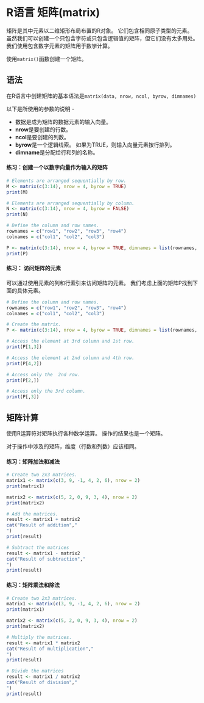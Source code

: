 # R语言 矩阵(matrix)

矩阵是其中元素以二维矩形布局布置的R对象。 它们包含相同原子类型的元素。 虽然我们可以创建一个只包含字符或只包含逻辑值的矩阵，但它们没有太多用处。 我们使用包含数字元素的矩阵用于数学计算。

使用`matrix()`函数创建一个矩阵。

## 语法

在R语言中创建矩阵的基本语法是`matrix(data, nrow, ncol, byrow, dimnames)`

以下是所使用的参数的说明 -

- 数据是成为矩阵的数据元素的输入向量。
- **nrow**是要创建的行数。
- **ncol**是要创建的列数。
- **byrow**是一个逻辑线索。 如果为TRUE，则输入向量元素按行排列。
- **dimname**是分配给行和列的名称。

#### 练习：创建一个以数字向量作为输入的矩阵

```R
# Elements are arranged sequentially by row.
M <- matrix(c(3:14), nrow = 4, byrow = TRUE)
print(M)

# Elements are arranged sequentially by column.
N <- matrix(c(3:14), nrow = 4, byrow = FALSE)
print(N)

# Define the column and row names.
rownames = c("row1", "row2", "row3", "row4")
colnames = c("col1", "col2", "col3")

P <- matrix(c(3:14), nrow = 4, byrow = TRUE, dimnames = list(rownames, colnames))
print(P)
```

#### 练习： 访问矩阵的元素

可以通过使用元素的列和行索引来访问矩阵的元素。 我们考虑上面的矩阵P找到下面的具体元素。

```R
# Define the column and row names.
rownames = c("row1", "row2", "row3", "row4")
colnames = c("col1", "col2", "col3")

# Create the matrix.
P <- matrix(c(3:14), nrow = 4, byrow = TRUE, dimnames = list(rownames, colnames))

# Access the element at 3rd column and 1st row.
print(P[1,3])

# Access the element at 2nd column and 4th row.
print(P[4,2])

# Access only the  2nd row.
print(P[2,])

# Access only the 3rd column.
print(P[,3])
```

## 矩阵计算

使用R运算符对矩阵执行各种数学运算。 操作的结果也是一个矩阵。

对于操作中涉及的矩阵，维度（行数和列数）应该相同。
#### 练习：矩阵加法和减法
```R
# Create two 2x3 matrices.
matrix1 <- matrix(c(3, 9, -1, 4, 2, 6), nrow = 2)
print(matrix1)

matrix2 <- matrix(c(5, 2, 0, 9, 3, 4), nrow = 2)
print(matrix2)

# Add the matrices.
result <- matrix1 + matrix2
cat("Result of addition","
")
print(result)

# Subtract the matrices
result <- matrix1 - matrix2
cat("Result of subtraction","
")
print(result)
```

#### 练习：矩阵乘法和除法

```R
# Create two 2x3 matrices.
matrix1 <- matrix(c(3, 9, -1, 4, 2, 6), nrow = 2)
print(matrix1)

matrix2 <- matrix(c(5, 2, 0, 9, 3, 4), nrow = 2)
print(matrix2)

# Multiply the matrices.
result <- matrix1 * matrix2
cat("Result of multiplication","
")
print(result)

# Divide the matrices
result <- matrix1 / matrix2
cat("Result of division","
")
print(result)
```